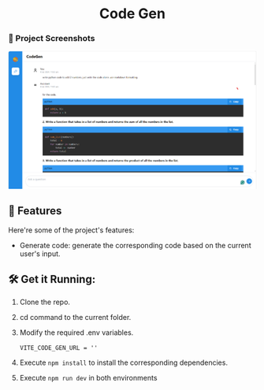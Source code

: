 <h1 align="center" id="title">Code Gen</h1>

### 📸 Project Screenshots

![project-screenshot](../../../assets/img/codegen_ui_react.png)

<h2>🧐 Features</h2>

Here're some of the project's features:

- Generate code: generate the corresponding code based on the current user's input.

<h2>🛠️ Get it Running:</h2>

1. Clone the repo.

2. cd command to the current folder.

3. Modify the required .env variables.
   ```
   VITE_CODE_GEN_URL = ''
   ```
4. Execute `npm install` to install the corresponding dependencies.

5. Execute `npm run dev` in both environments
